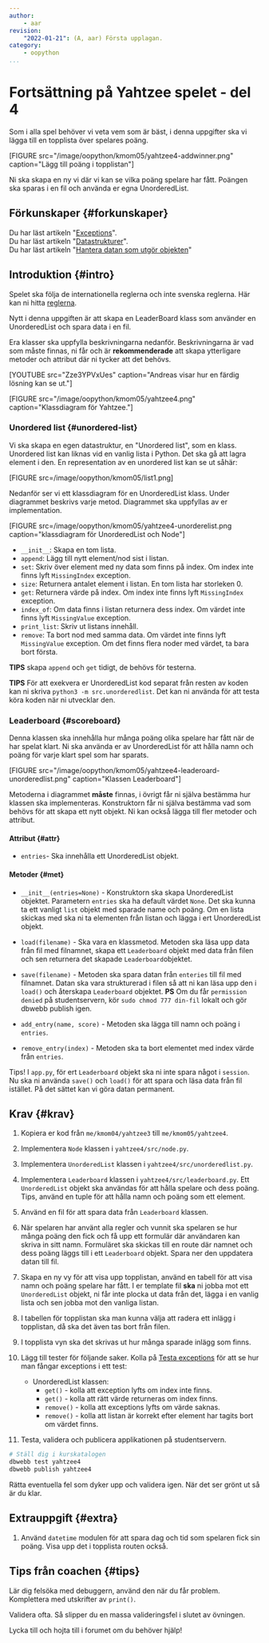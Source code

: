 ```yaml
---
author:
    - aar
revision:
    "2022-01-21": (A, aar) Första upplagan.
category:
    - oopython
...
```

Fortsättning på Yahtzee spelet - del 4
===================================

Som i alla spel behöver vi veta vem som är bäst, i denna uppgifter ska vi lägga till en topplista över spelares poäng.
<!--more-->

[FIGURE src="/image/oopython/kmom05/yahtzee4-addwinner.png" caption="Lägg till poäng i topplistan"]

Ni ska skapa en ny vi där vi kan se vilka poäng spelare har fått. Poängen ska sparas i en fil och använda er egna UnorderedList.



Förkunskaper {#forkunskaper}
-----------------------

Du har läst artikeln "[Exceptions](kunskap/exceptions)".  
Du har läst artikeln "[Datastrukturer](kunskap/datastrukturer)".  
Du har läst artikeln "[Hantera datan som utgör objekten](guide/kom-igang-med-objektorienterad-programmering-i-python/hanter_data)"



Introduktion {#intro}
-----------------------

Spelet ska följa de internationella reglerna och inte svenska reglerna. Här kan ni hitta [reglerna](https://gamerules.com/rules/yahtzee-dice-game/).

Nytt i denna uppgiften är att skapa en LeaderBoard klass som använder en UnorderedList och spara data i en fil.

Era klasser ska uppfylla beskrivningarna nedanför. Beskrivningarna är vad som måste finnas, ni får och är **rekommenderade** att skapa ytterligare metoder och attribut där ni tycker att det behövs.

[YOUTUBE src="Zze3YPVxUes" caption="Andreas visar hur en färdig lösning kan se ut."]

[FIGURE src="/image/oopython/kmom05/yahtzee4.png" caption="Klassdiagram för Yahtzee."]



### Unordered list {#unordered-list}

Vi ska skapa en egen datastruktur, en "Unordered list", som en klass. Unordered list kan liknas vid en vanlig lista i Python. Det ska gå att lagra element i den. En representation av en unordered list kan se ut såhär:

[FIGURE src=/image/oopython/kmom05/list1.png]

Nedanför ser vi ett klassdiagram för en UnorderedList klass. Under diagrammet beskrivs varje metod. Diagrammet ska uppfyllas av er implementation.

[FIGURE src=/image/oopython/kmom05/yahtzee4-unorderelist.png caption="klassdiagram för UnorderedList och Node"]

- `__init__`: Skapa en tom lista.
- `append`: Lägg till nytt element/nod sist i listan.
- `set`: Skriv över element med ny data som finns på index. Om index inte finns lyft `MissingIndex` exception.
- `size`: Returnera antalet element i listan. En tom lista har storleken 0.
- `get`: Returnera värde på index. Om index inte finns lyft `MissingIndex` exception.
- `index_of`: Om data finns i listan returnera dess index. Om värdet inte finns lyft `MissingValue` exception.
- `print_list`: Skriv ut listans innehåll.
- `remove`: Ta bort nod med samma data. Om värdet inte finns lyft `MissingValue` exception. Om det finns flera noder med värdet, ta bara bort första.

**TIPS** skapa `append` och `get` tidigt, de behövs för testerna.

**TIPS** För att exekvera er UnorderedList kod separat från resten av koden kan ni skriva `python3 -m src.unorderedlist`. Det kan ni använda för att testa köra koden när ni utvecklar den.



### Leaderboard {#scoreboard}

Denna klassen ska innehålla hur många poäng olika spelare har fått när de har spelat klart. Ni ska använda er av UnorderedList för att hålla namn och poäng för varje klart spel som har sparats.

[FIGURE src="/image/oopython/kmom05/yahtzee4-leaderoard-unorderedlist.png" caption="Klassen Leaderboard"]

Metoderna i diagrammet **måste** finnas, i övrigt får ni själva bestämma hur klassen ska implementeras. Konstruktorn får ni själva bestämma vad som behövs för att skapa ett nytt objekt. Ni kan också lägga till fler metoder och attribut.

#### Attribut {#attr}

- `entries`- Ska innehålla ett UnorderedList objekt.



#### Metoder {#met}

- `__init__(entries=None)` - Konstruktorn ska skapa UnorderedList objektet. Parametern `entries` ska ha default värdet `None`. Det ska kunna ta ett vanligt `list` objekt med sparade name och poäng. Om en lista skickas med ska ni ta elementen från listan och lägga i ert UnorderedList objekt.

- `load(filename)` - Ska vara en klassmetod. Metoden ska läsa upp data från fil med filnamnet, skapa ett `Leaderboard` objekt med data från filen och sen returnera det skapade `Leaderboard`objektet.

- `save(filename)` - Metoden ska spara datan från `enteries` till fil med filnamnet. Datan ska vara strukturerad i filen så att ni kan läsa upp den i `load()` och återskapa `Leaderboard` objektet. **PS** Om du får `permission denied` på studentservern, kör `sudo chmod 777 din-fil` lokalt och gör dbwebb publish igen.

- `add_entry(name, score)` - Metoden ska lägga till namn och poäng i `entries`.

- `remove_entry(index)` - Metoden ska ta bort elementet med index värde från `entries`.


Tips! I `app.py`, för ert `Leaderboard` objekt ska ni inte spara något i `session`. Nu ska ni använda `save()` och `load()` för att spara och läsa data från fil istället. På det sättet kan vi göra datan permanent.


Krav {#krav}
-----------------------

1. Kopiera er kod från `me/kmom04/yahtzee3` till `me/kmom05/yahtzee4`.

1. Implementera `Node` klassen i `yahtzee4/src/node.py`.

1. Implementera `UnorderedList` klassen i `yahtzee4/src/unorderedlist.py`.

1. Implementera `Leaderboard` klassen i  `yahtzee4/src/leaderboard.py`. Ett `UnorderedList` objekt ska användas för att hålla spelare och dess poäng. Tips, använd en tuple för att hålla namn och poäng som ett element.

1. Använd en fil för att spara data från `Leaderboard` klassen.

1. När spelaren har använt alla regler och vunnit ska spelaren se hur många poäng den fick och få upp ett formulär där användaren kan skriva in sitt namn. Formuläret ska skickas till en route där namnet och dess poäng läggs till i ett `Leaderboard` objekt. Spara ner den uppdatera datan till fil.

1. Skapa en ny vy för att visa upp topplistan, använd en tabell för att visa namn och poäng spelare har fått. I er template fil **ska** ni jobba mot ett `UnorderedList` objekt, ni får inte plocka ut data från det, lägga i en vanlig lista och sen jobba mot den vanliga listan.

1. I tabellen för topplistan ska man kunna välja att radera ett inlägg i topplistan, då ska det även tas bort från filen.

1. I topplista vyn ska det skrivas ut hur många sparade inlägg som finns.

1. Lägg till tester för följande saker. Kolla på [Testa exceptions](https://youtu.be/ePkZEOHhk-s) för att se hur man fångar exceptions i ett test:
    - UnorderedList klassen:
        - `get()` - kolla att exception lyfts om index inte finns.
        - `get()` - kolla att rätt värde returneras om index finns.
        - `remove()` - kolla att exceptions lyfts om värde saknas.
        - `remove()` - kolla att listan är korrekt efter element har tagits bort om värdet finns.

1. Testa, validera och publicera applikationen på studentservern.



```bash
# Ställ dig i kurskatalogen
dbwebb test yahtzee4
dbwebb publish yahtzee4
```

Rätta eventuella fel som dyker upp och validera igen. När det ser grönt ut så är du klar.



Extrauppgift {#extra}
-----------------------

1. Använd `datetime` modulen för att spara dag och tid som spelaren fick sin poäng. Visa upp det i topplista routen också.



Tips från coachen {#tips}
-----------------------

Lär dig felsöka med debuggern, använd den när du får problem. Komplettera med utskrifter av `print()`.

Validera ofta. Så slipper du en massa valideringsfel i slutet av övningen.

Lycka till och hojta till i forumet om du behöver hjälp!
